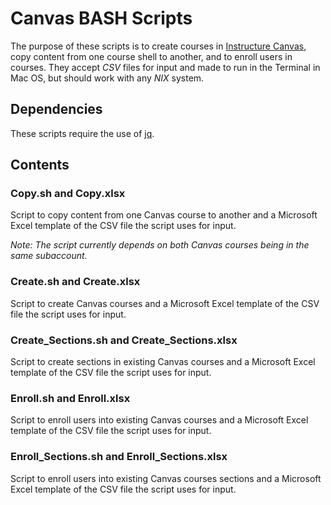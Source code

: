 # Canvas BASH Scripts

The purpose of these scripts is to create courses in [Instructure Canvas](https://www.instructure.com/canvas/), copy content from one course shell to another, and to enroll users in courses. They accept *CSV* files for input and made to run in the Terminal in Mac OS, but should work with any *NIX* system.

## Dependencies

These scripts require the use of [jq](https://stedolan.github.io/jq/download/).

## Contents

### Copy.sh and Copy.xlsx

Script to copy content from one Canvas course to another and a Microsoft Excel template of the CSV file the script uses for input.

*Note: The script currently depends on both Canvas courses being in the same subaccount.*

### Create.sh and Create.xlsx

Script to create Canvas courses and a Microsoft Excel template of the CSV file the script uses for input.

### Create_Sections.sh and Create_Sections.xlsx

Script to create sections in existing Canvas courses and a Microsoft Excel template of the CSV file the script uses for input.

### Enroll.sh and Enroll.xlsx

Script to enroll users into existing Canvas courses and a Microsoft Excel template of the CSV file the script uses for input.

### Enroll_Sections.sh and Enroll_Sections.xlsx

Script to enroll users into existing Canvas courses sections and a Microsoft Excel template of the CSV file the script uses for input.

